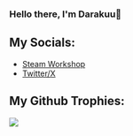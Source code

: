### Hello there, I'm Darakuu👋

## My Socials:
  - [Steam Workshop](https://steamcommunity.com/id/Darakuu/myworkshopfiles/)
  - [Twitter/X](https://twitter.com/DarakuuDev)
## My Github Trophies:
  <p align="left"> <a href="https://github.com/Darakuu"><img src="https://github-profile-trophy.vercel.app/?username=Darakuu&row=2&column=3&theme=algolia&margin-w=10&margin-h=10&no-bg=true&no-frame=true"/></a></p>


